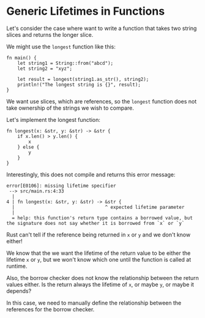 # Generic Lifetimes in Functions

Let's consider the case where want to write a function that takes two string
slices and returns the longer slice.

We might use the `longest` function like this:

```rust,ignore
fn main() {
    let string1 = String::from("abcd");
    let string2 = "xyz";

    let result = longest(string1.as_str(), string2);
    println!("The longest string is {}", result);
}
```

We want use slices, which are references, so the `longest` function does not
take ownership of the strings we wish to compare.


Let's implement the longest function:

```rust,ignore
fn longest(x: &str, y: &str) -> &str {
    if x.len() > y.len() {
        x
    } else {
        y
    }
}
```

Interestingly, this does not compile and returns this error message:

```plaintext
error[E0106]: missing lifetime specifier
 --> src/main.rs:4:33
  |
4 | fn longest(x: &str, y: &str) -> &str {
  |                                 ^ expected lifetime parameter
  |
  = help: this function's return type contains a borrowed value, but the signature does not say whether it is borrowed from `x` or `y`
```

Rust can't tell if the reference being returned in `x` or `y` and we don't know
either!

We know that the we want the lifetime of the return value to be either the
lifetime `x` or `y`, but we won't know which one until the function is called
at runtime.

Also, the borrow checker does not know the relationship between the return
values either. Is the return always the lifetime of `x`, or maybe `y`, or maybe
it depends?

In this case, we need to manually define the relationship between the
references for the borrow checker.
